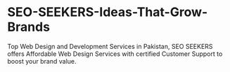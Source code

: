 # SEO-SEEKERS-Ideas-That-Grow-Brands
Top Web Design and Development Services in Pakistan, SEO SEEKERS offers Affordable Web Design Services with certified Customer Support to boost your brand value.
